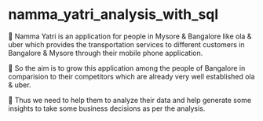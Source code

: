 # namma_yatri_analysis_with_sql
	Namma Yatri is an application for people in Mysore & Bangalore like ola & uber which provides the transportation services to different customers in Bangalore & Mysore through their mobile phone application.

	So the aim is to grow this application among the people of Bangalore in comparision to their competitors which are already very well established ola & uber. 

	Thus we need to help them to analyze their data and help generate some insights to take some business decisions as per the analysis.
